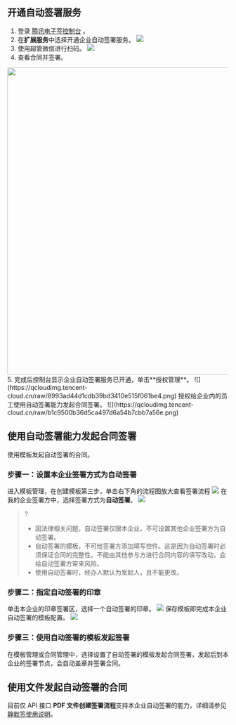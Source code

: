 ## 开通自动签署服务
1. 登录 [腾讯电子签控制台](https://ess.tencent.cn/login?redirect_url=https%3A%2F%2Fess.tencent.cn%2F) 。
2. 在**扩展服务**中选择开通企业自动签署服务。
![](https://qcloudimg.tencent-cloud.cn/raw/e1a31544562a7563d79646f99df405d5.png)
3. 使用超管微信进行扫码。
![](https://qcloudimg.tencent-cloud.cn/raw/2fb39689c776e34dd52f4e7daee0d7f1.png)
4. 查看合同并签署。
<img style="width:700px; max-width: inherit;" src="https://qcloudimg.tencent-cloud.cn/raw/28687a2233ed2c2e5bc32ac3dc6cfa58.png" />
5. 完成后控制台显示企业自动签署服务已开通，单击**授权管理**。
![](https://qcloudimg.tencent-cloud.cn/raw/8993ad44d1cdb39bd3410e515f061be4.png)
授权给企业内的员工使用自动签署能力发起合同签署。
![](https://qcloudimg.tencent-cloud.cn/raw/b1c9500b36d5ca497d6a54b7cbb7a56e.png)

## 使用自动签署能力发起合同签署
使用模板发起自动签署的合同。
### 步骤一：设置本企业签署方式为自动签署
进入模板管理，在创建模板第三步，单击右下角的流程图放大查看签署流程
![](https://qcloudimg.tencent-cloud.cn/raw/c3d38661b8c4dc932a1ee406e07a6d37.png)
在我的企业签署方中，选择签署方式为**自动签署**。
![](https://qcloudimg.tencent-cloud.cn/raw/45b44bf896c7f61e14dd4aa992caee97.png)
>?
>- 因法律相关问题，自动签署仅限本企业，不可设置其他企业签署方为自动签署。
>- 自动签署的模板，不可给签署方添加填写控件。这是因为自动签署时必须保证合同的完整性，不能由其他参与方进行合同内容的填写改动，会给自动签署方带来风险。
>- 使用自动签署时，经办人默认为发起人，且不能更改。



### 步骤二：指定自动签署的印章
单击本企业的印章签署区，选择一个自动签署的印章。
![](https://qcloudimg.tencent-cloud.cn/raw/ea39a29b3591137451fb949bdc5a13e9.png)
保存模板即完成本企业自动签署的模板配置。
![](https://qcloudimg.tencent-cloud.cn/raw/b0fb039e1154de9b386aae043479edb8.png)

### 步骤三：使用自动签署的模板发起签署
在模板管理或合同管理中，选择设置了自动签署的模板发起合同签署，发起后到本企业的签署节点，会自动盖章并签署合同。

## 使用文件发起自动签署的合同
目前仅 API 接口 **PDF 文件创建签署流程**支持本企业自动签署的能力，详细请参见 [静默签使用说明](https://cloud.tencent.com/document/product/1323/82342)。
